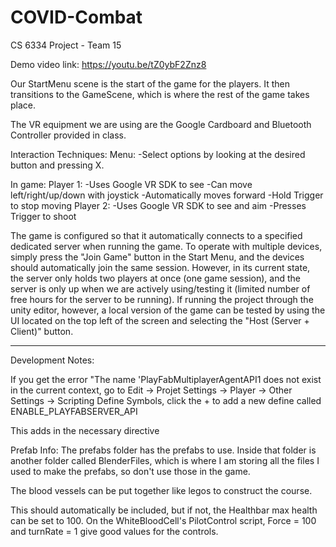 # COVID-Combat
 CS 6334 Project - Team 15

Demo video link: https://youtu.be/tZ0ybF2Znz8


Our StartMenu scene is the start of the game for the players. It then transitions to the GameScene, which is where the rest of the game takes place.

The VR equipment we are using are the Google Cardboard and Bluetooth Controller provided in class.

Interaction Techniques:
Menu:
	-Select options by looking at the desired button and pressing X.


In game:
Player 1: 
	-Uses Google VR SDK to see
	-Can move left/right/up/down with joystick
	-Automatically moves forward
	-Hold Trigger to stop moving
Player 2:
	-Uses Google VR SDK to see and aim
	-Presses Trigger to shoot

The game is configured so that it automatically connects to a specified dedicated server when running the game. To operate with multiple devices, simply press the "Join Game" button in the Start Menu, and the devices should automatically join the same session. However, in its current state, the server only holds two players at once (one game session), and the server is only up when we are actively using/testing it (limited number of free hours for the server to be running). If running the project through the unity editor, however, a local version of the game can be tested by using the UI located on the top left of the screen and selecting the "Host (Server + Client)" button.





--------------------------
Development Notes:

If you get the error "The name 'PlayFabMultiplayerAgentAPI1 does not exist in the current context, go to Edit -> Projet Settings -> Player -> Other Settings -> Scripting Define Symbols, click the + to add a new define called ENABLE_PLAYFABSERVER_API

This adds in the necessary directive


Prefab Info:
The prefabs folder has the prefabs to use. Inside that folder is another folder called BlenderFiles, which is where I am storing
all the files I used to make the prefabs, so don't use those in the game.

The blood vessels can be put together like legos to construct the course.

This should automatically be included, but if not, the Healthbar max health can be set to 100. On the WhiteBloodCell's PilotControl
script, Force = 100 and turnRate = 1 give good values for the controls.
